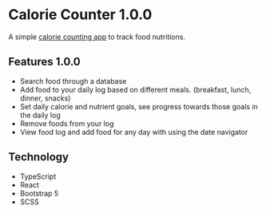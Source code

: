 # Calorie Counter 1.0.0

A simple [calorie counting app](https://ramazanerikli.github.io/calorie-counter) to track food nutritions.  

## Features 1.0.0

- Search food through a database
- Add food to your daily log based on different meals. (breakfast, lunch, dinner, snacks)
- Set daily calorie and nutrient goals, see progress towards those goals in the daily log
- Remove foods from your log
- View food log and add food for any day with using the date navigator

## Technology
- TypeScript
- React
- Bootstrap 5
- SCSS




